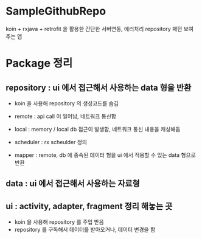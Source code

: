 # SampleGithubRepo
koin + rxjava + retrofit 을 활용한 간단한 서버연동, 에러처리 repository 패턴 보여주는 앱

# Package 정리

## repository : ui 에서 접근해서 사용하는 data 형을 반환
- koin 을 사용해 repository 의 생성코드를 숨김

- remote : api call 이 일어남, 네트워크 통신함
- local : memory / local db 접근이 발생함, 네트워크 통신 내용을 캐싱해둠
- scheduler : rx scheulder 정의
- mapper : remote, db 에 종속된 데이터 형을 ui 에서 적용할 수 있는 data 형으로 반환

## data : ui 에서 접근해서 사용하는 자료형

## ui : activity, adapter, fragment 정리 해놓는 곳
- koin 을 사용해 repository 를 주입 받음
- repository 를 구독해서 데이터를 받아오거나, 데이터 변경을 함
